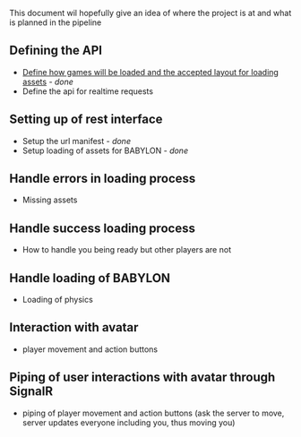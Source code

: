This document wil hopefully give an idea of where the project is at and what is planned in the pipeline
## Defining the API ##
* [Define how games will be loaded and the accepted layout for loading assets](https://github.com/dweng0/wildflower/wiki/API-Definitions) - _done_
* Define the api for realtime requests
## Setting up of rest interface ##

* Setup the url manifest - _done_
* Setup loading of assets for BABYLON - _done_

## Handle errors in loading process ##

* Missing assets

## Handle success loading process ##

* How to handle you being ready but other players are not

## Handle loading of BABYLON ##

* Loading of physics

## Interaction with avatar ##

* player movement and action buttons

## Piping of user interactions with avatar through SignalR ##

* piping of player movement and action buttons (ask the server to move, server updates everyone including you, thus moving you)
